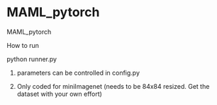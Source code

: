 # MAML_pytorch
MAML_pytorch

How to run

python runner.py

1) parameters can be controlled in config.py

2) Only coded for miniImagenet (needs to be 84x84 resized. Get the dataset with your own effort)
